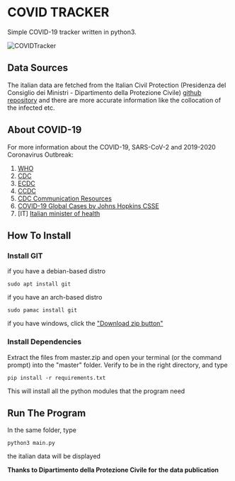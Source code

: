 # COVID TRACKER

Simple COVID-19 tracker written in python3. 

![COVIDTracker](https://user-images.githubusercontent.com/60071372/75629114-91318e00-5bdf-11ea-8907-626c48308853.gif)

## Data Sources

The italian data are fetched from the Italian Civil Protection (Presidenza del Consiglio dei Ministri - Dipartimento della Protezione Civile) [github repository](https://github.com/pcm-dpc/COVID-19) and there are more accurate information like the collocation of the infected etc.

## About COVID-19

For more information about the COVID-19, SARS-CoV-2 and 2019-2020 Coronavirus Outbreak:

1. [WHO](https://www.who.int/emergencies/diseases/novel-coronavirus-2019)
2. [CDC](https://www.cdc.gov/coronavirus/2019-nCoV/)
3. [ECDC](https://www.ecdc.europa.eu/en/novel-coronavirus-china)
4. [CCDC](http://www.chinacdc.cn/en/COVID19/)
5. [CDC Communication Resources](https://www.cdc.gov/coronavirus/2019-ncov/communication/index.html)
6. [COVID-19 Global Cases by Johns Hopkins CSSE](https://gisanddata.maps.arcgis.com/apps/opsdashboard/index.html#/bda7594740fd40299423467b48e9ecf6)
7. [IT] [Italian minister of health](http://www.salute.gov.it/nuovocoronavirus)

## How To Install

### Install GIT

if you have a debian-based distro

```
sudo apt install git
```

if you have an arch-based distro

```
sudo pamac install git
```

if you have windows, click the ["Download zip button"](https://github.com/seepiol/COVIDTracker/archive/master.zip)

### Install Dependencies

Extract the files from master.zip and open your terminal (or the command prompt) into the "master" folder.
Verify to be in the right directory, and type

```
pip install -r requirements.txt
```

This will install all the python modules that the program need

## Run The Program

In the same folder, type

```
python3 main.py
```

the italian data will be displayed

**Thanks to Dipartimento della Protezione Civile for the data publication**

